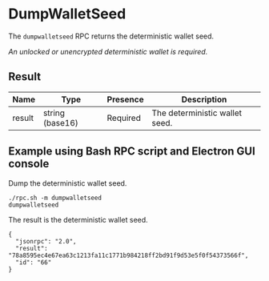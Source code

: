 # DumpWalletSeed
The `dumpwalletseed` RPC returns the deterministic wallet seed.

_An unlocked or unencrypted deterministic wallet is required._

## Result
Name   | Type            | Presence | Description
------ | --------------- | -------- | ------------------------------------------
result | string (base16) | Required | The deterministic wallet seed.

## Example using Bash RPC script and Electron GUI console
Dump the deterministic wallet seed.

```
./rpc.sh -m dumpwalletseed
dumpwalletseed
```

The result is the deterministic wallet seed.

```
{
  "jsonrpc": "2.0",
  "result": "78a8595ec4e67ea63c1213fa11c1771b984218ff2bd91f9d53e5f0f54373566f",
  "id": "66"
}
```
